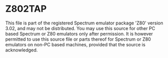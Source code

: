 # Z802TAP

This file is part of the registered Spectrum emulator package 'Z80'
version 3.02, and may not be distributed.  You may use this source for
other PC based Spectrum or Z80 emulators only after permission.  It is
however permitted to use this source file or parts thereof for Spectrum
or Z80 emulators on non-PC based machines, provided that the source is
acknowledged.
